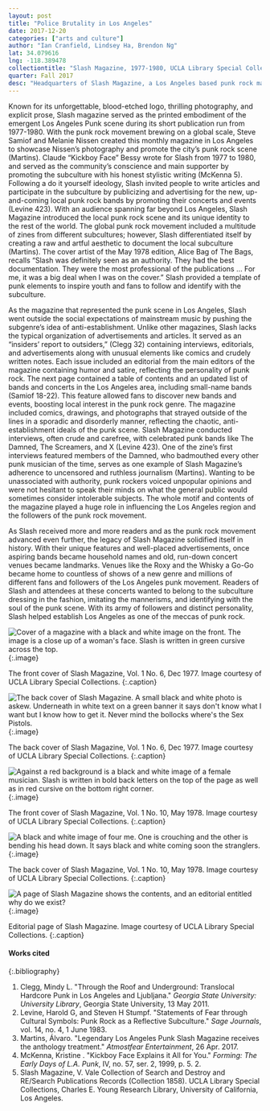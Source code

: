 ```yaml
---
layout: post
title: "Police Brutality in Los Angeles"
date: 2017-12-20
categories: ["arts and culture"]
author: "Ian Cranfield, Lindsey Ha, Brendon Ng"
lat: 34.079616
lng: -118.389478
collectiontitle: "Slash Magazine, 1977-1980, UCLA Library Special Collections"
quarter: Fall 2017
desc: "Headquarters of Slash Magazine, a Los Angeles based punk rock magazine."
---
```

Known for its unforgettable, blood-etched logo, thrilling photography, and explicit prose, Slash magazine served as the printed embodiment of the emergent Los Angeles Punk scene during its short publication run from 1977-1980. With the punk rock movement brewing on a global scale, Steve Samiof and Melanie Nissen created this monthly magazine in Los Angeles to showcase Nissen’s photography and promote the city’s punk rock scene (Martins). Claude “Kickboy Face” Bessy wrote for Slash from 1977 to 1980, and served as the community’s conscience and main supporter by promoting the subculture with his honest stylistic writing (McKenna 5). Following a do it yourself ideology, Slash invited people to write articles and participate in the subculture by publicizing and advertising for the new, up-and-coming local punk rock bands by promoting their concerts and events (Levine 423). With an audience spanning far beyond Los Angeles, Slash Magazine introduced the local punk rock scene and its unique identity to the rest of the world. The global punk rock movement included a multitude of zines from different subcultures; however, Slash differentiated itself by creating a raw and artful aesthetic to document the local subculture (Martins). The cover artist of the May 1978 edition, Alice Bag of The Bags, recalls “Slash was definitely seen as an authority. They had the best documentation. They were the most professional of the publications … For me, it was a big deal when I was on the cover.” Slash provided a template of punk elements to inspire youth and fans to follow and identify with the subculture.

As the magazine that represented the punk scene in Los Angeles, Slash went outside the social expectations of mainstream music by pushing the subgenre’s idea of anti-establishment. Unlike other magazines, Slash lacks the typical organization of advertisements and articles. It served as an “insiders’ report to outsiders,” (Clegg 32) containing interviews, editorials, and advertisements along with unusual elements like comics and crudely written notes. Each issue included an editorial from the main editors of the magazine containing humor and satire, reflecting the personality of punk rock. The next page contained a table of contents and an updated list of bands and concerts in the Los Angeles area, including small-name bands (Samiof 18-22). This feature allowed fans to discover new bands and events, boosting local interest in the punk rock genre. The magazine included comics, drawings, and photographs that strayed outside of the lines in a sporadic and disorderly manner, reflecting the chaotic, anti-establishment ideals of the punk scene. Slash Magazine conducted interviews, often crude and carefree, with celebrated punk bands like The Damned, The Screamers, and X (Levine 423). One of the zine’s first interviews featured members of the Damned, who badmouthed every other punk musician of the time, serves as one example of Slash Magazine’s adherence to uncensored and ruthless journalism (Martins). Wanting to be unassociated with authority, punk rockers voiced unpopular opinions and were not hesitant to speak their minds on what the general public would sometimes consider intolerable subjects. The whole motif and contents of the magazine played a huge role in influencing the Los Angeles region and the followers of the punk rock movement.

As Slash received more and more readers and as the punk rock movement advanced even further, the legacy of Slash Magazine solidified itself in history. With their unique features and well-placed advertisements, once aspiring bands became household names and old, run-down concert venues became landmarks. Venues like the Roxy and the Whisky a Go-Go became home to countless of shows of a new genre and millions of different fans and followers of the Los Angeles punk movement. Readers of Slash and attendees at these concerts wanted to belong to the subculture dressing in the fashion, imitating the mannerisms, and identifying with the soul of the punk scene. With its army of followers and distinct personality, Slash helped establish Los Angeles as one of the meccas of punk rock.


![Cover of a magazine with a black and white image on the front. The image is a close up of a woman's face. Slash is written in green cursive across the top.](images/slashdeccover.jpg)
   {:.image}

The front cover of Slash Magazine, Vol. 1 No. 6, Dec 1977. Image courtesy of UCLA Library Special Collections.
   {:.caption}

![The back cover of Slash Magazine. A small black and white photo is askew. Underneath in white text on a green banner it says don't know what I want but I know how to get it. Never mind the bollocks where's the Sex Pistols.](images/slashdeccover_1.jpg)  
   {:.image}

The back cover of Slash Magazine, Vol. 1 No. 6, Dec 1977. Image courtesy of UCLA Library Special Collections.
   {:.caption}

![Against a red background is a black and white image of a female musician. Slash is written in bold back letters on the top of the page as well as in red cursive on the bottom right corner.](images/slashmaycover.jpg)
   {:.image}

The front cover of Slash Magazine, Vol. 1 No. 10, May 1978. Image courtesy of UCLA Library Special Collections.
   {:.caption}

![A black and white image of four me. One is crouching and the other is bending his head down. It says black and white coming soon the stranglers.](images/slashmaycover_1.jpg)
   {:.image}

The back cover of Slash Magazine, Vol. 1 No. 10, May 1978. Image courtesy of UCLA Library Special Collections.
   {:.caption}

![A page of Slash Magazine shows the contents, and an editorial entitled why do we exist?](images/slasheditorial.jpg)
   {:.image}

Editorial page of Slash Magazine. Image courtesy of UCLA Library Special Collections.
   {:.caption}


#### Works cited

{:.bibliography}
1. Clegg, Mindy L. "Through the Roof and Underground: Translocal Hardcore Punk in Los Angeles and Ljubljana." _Georgia State University: University Library_, Georgia State University, 13 May 2011.
2. Levine, Harold G, and Steven H Stumpf. "Statements of Fear through Cultural Symbols: Punk Rock as a Reflective Subculture." _Sage Journals_, vol. 14, no. 4, 1 June 1983.
3. Martins, Álvaro. "Legendary Los Angeles Punk Slash Magazine receives the anthology treatment." _Atmostfear Entertainment_, 26 Apr. 2017.
4. McKenna, Kristine . "Kickboy Face Explains it All for You." _Forming: The Early Days of L.A. Punk_, IV, no. 57, ser. 2, 1999, p. 5. 2.
5. Slash Magazine, V. Vale Collection of Search and Destroy and RE/Search Publications Records (Collection 1858). UCLA Library Special Collections, Charles E. Young Research Library, University of California, Los Angeles.
